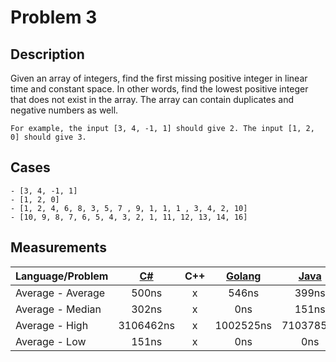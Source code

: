 # Problem 3

## Description
Given an array of integers, find the first missing positive integer in linear time and constant space. In other words, find the lowest positive integer that does not exist in the array. The array can contain duplicates and negative numbers as well.
```
For example, the input [3, 4, -1, 1] should give 2. The input [1, 2, 0] should give 3.
``` 

## Cases
```
- [3, 4, -1, 1]
- [1, 2, 0]
- [1, 2, 4, 6, 8, 3, 5, 7 , 9, 1, 1, 1 , 3, 4, 2, 10]
- [10, 9, 8, 7, 6, 5, 4, 3, 2, 1, 11, 12, 13, 14, 16]
```


## Measurements
Language/Problem | [C#](https://gist.github.com/DanielHauge/4d372ae9c155a0a7e832bda322fef2ad) | C++ | [Golang](https://gist.github.com/DanielHauge/0a33939dd20145f03b3ff884beea1b71) | [Java](https://gist.github.com/DanielHauge/a405884a7b1b951f65996f54af2c073e) | [JavaScript](https://gyazo.com/637ef30c817b97e04f78d845733291bd) | Kotlin | Python | Ruby | Rust | Scala
-------|:------:|:-------:|:------:|:-------:|:------:|:------:|:------:|:------:|:------:|:------:
Average - Average | 500ns | x | 546ns | 399ns | 7537ns | x | x | x | x | x
Average - Median | 302ns | x | 0ns | 151ns | 0ns | x | x | x | x | x
Average - High | 3106462ns | x | 1002525ns | 7103785ns | 12074924ns | x | x | x | x | x
Average - Low | 151ns | x | 0ns | 0ns | 0ns | x | x | x | x | x
